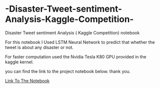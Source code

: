 # -Disaster-Tweet-sentiment-Analysis-Kaggle-Competition-
Disaster Tweet sentiment Analysis ( Kaggle Competition) notebook

For this notebook I Used LSTM Neural Network to predict that whether the tweet is about any disaster or not.

For faster computation used the Nvidia Tesla K80 GPU provided in the kaggle kernel.

you can find the link to the project notebook below. thank you.

[Link To The Notebook](https://www.kaggle.com/kamleshshimpi78/nlp-disaster-tweets-using-keras)
